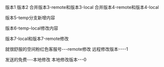 版本1
版本2
合并版本3-remote和版本3-local
合并版本4-remote和版本4-local

版本5-temp分支新增内容

版本6-temp-local修改内容


版本7-local和版本7-remote修改

就很舒服的空间粉红色客服号---remote修改
远程修改版本----1

发送的免费---本地修改
本地修改版本---0



